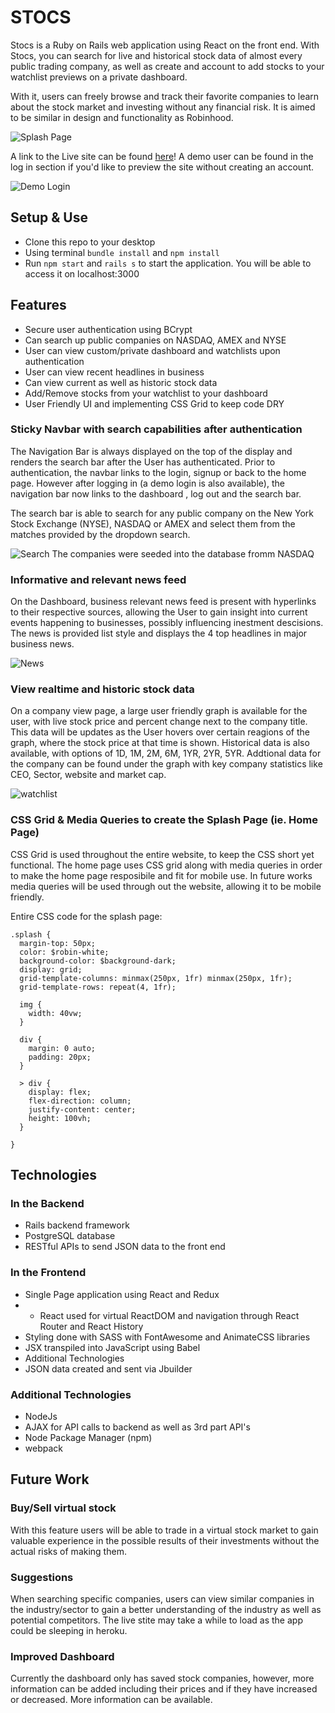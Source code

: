 # STOCS 

Stocs is a Ruby on Rails web application using React on the front end. With Stocs, you can search for live and historical stock data of almost every public trading company, as well as create and account to add stocks to your watchlist previews on a private dashboard.

With it, users can freely browse and track their favorite companies to learn about the stock market and investing without any financial risk. It is aimed to be similar in design and functionality as Robinhood.

![Splash Page](https://github.com/nigelrodrigues15/Stocs/blob/master/app/assets/images/SplashPage.png "Splash Page")

A link to the Live site can be found [here](https://stocs.herokuapp.com/#/)! A demo user can be found in the log in section if you'd like to preview the site without creating an account.

![Demo Login](https://github.com/nigelrodrigues15/Stocs/blob/master/app/assets/images/DemoLogin.png "DemoLogin")

## Setup & Use
* Clone this repo to your desktop
* Using terminal `bundle install` and `npm install`
* Run `npm start` and `rails s` to start the application. You will be able to access it on localhost:3000

## Features
* Secure user authentication using BCrypt
* Can search up public companies on  NASDAQ, AMEX and NYSE
* User can view custom/private dashboard and watchlists upon authentication
* User can view recent headlines in business
* Can view current as well as historic stock data
* Add/Remove stocks from your watchlist to your dashboard
* User Friendly UI and implementing CSS Grid to keep code DRY

### Sticky Navbar with search capabilities after authentication
The Navigation Bar is always displayed on the top of the display and renders the search bar after the User has authenticated. Prior to authentication, the navbar links to the login, signup or back to the home page. However after logging in (a demo login is also available), the navigation bar now links to the dashboard , log out and the search bar. 

The search bar is able to search for any public company on the New York Stock Exchange (NYSE), NASDAQ or AMEX and select them from the matches provided by the dropdown search. 

![Search](https://github.com/nigelrodrigues15/Stocs/blob/master/app/assets/images/Search.png "Search")
The companies were seeded into the database fromm NASDAQ

### Informative and relevant news feed
On the Dashboard, business relevant news feed is present with hyperlinks to their respective sources, allowing the User to gain insight into current events happening to businesses, possibly influencing inestment descisions. The news is provided list style and displays the 4 top headlines in major business news. 

![News](https://github.com/nigelrodrigues15/Stocs/blob/master/app/assets/images/News.png "News")

### View realtime and historic stock data
On a company view page, a large user friendly graph is available for the user, with live stock price and percent change next to the company title. This data will be updates as the User hovers over certain reagions of the graph, where the stock price at that time is shown. Historical data is also available, with options of 1D, 1M, 2M, 6M, 1YR, 2YR, 5YR. Addtional data for the company can be found under the graph with key company statistics like CEO, Sector, website and market cap.  

![watchlist](https://github.com/nigelrodrigues15/Stocs/blob/master/app/assets/images/watchlist.png "watchlist")

### CSS Grid & Media Queries to create the Splash Page (ie. Home Page)
CSS Grid is used throughout the entire website, to keep the CSS short yet functional. The home page uses CSS grid along with media queries in order to make the home page resposibile and fit for mobile use. In future works media queries will be used through out the website, allowing it to be mobile friendly. 

Entire CSS code for the splash page:
```
.splash {
  margin-top: 50px;
  color: $robin-white;
  background-color: $background-dark;
  display: grid;
  grid-template-columns: minmax(250px, 1fr) minmax(250px, 1fr);
  grid-template-rows: repeat(4, 1fr);

  img {
    width: 40vw;
  }

  div {
    margin: 0 auto;
    padding: 20px;
  }

  > div {
    display: flex;
    flex-direction: column;
    justify-content: center;
    height: 100vh;
  }

}
```

## Technologies
### In the Backend
* Rails backend framework
* PostgreSQL database
* RESTful APIs to send JSON data to the front end
### In the Frontend
* Single Page application using React and Redux
* * React used for virtual ReactDOM and navigation through React Router and React History
* Styling done with SASS with FontAwesome and AnimateCSS libraries
* JSX transpiled into JavaScript using Babel
* Additional Technologies
* JSON data created and sent via Jbuilder
### Additional Technologies
* NodeJs
* AJAX for API calls to backend as well as 3rd part API's
* Node Package Manager (npm)
* webpack


## Future Work
### Buy/Sell virtual stock
With this feature users will be able to trade in a virtual stock market to gain valuable experience in the possible results of their investments without the actual risks of making them.

### Suggestions
When searching specific companies, users can view similar companies in the industry/sector to gain a better understanding of the industry as well as potential competitors. The live stite may take a while to load as the app could be sleeping in heroku.

### Improved Dashboard
Currently the dashboard only has saved stock companies, however, more information can be added including their prices and if they have increased or decreased. More information can be available. 

